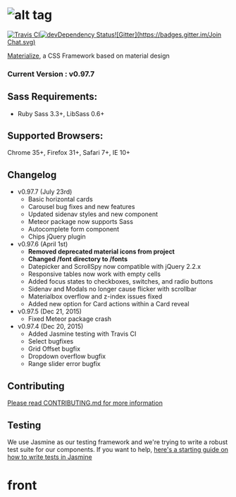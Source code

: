 ![alt tag](https://raw.github.com/dogfalo/materialize/master/images/materialize.gif)
===========

[![Travis CI](https://travis-ci.org/Dogfalo/materialize.svg?branch=master)](https://travis-ci.org/Dogfalo/materialize)[![devDependency Status](https://david-dm.org/Dogfalo/materialize/dev-status.svg)](https://david-dm.org/Dogfalo/materialize#info=devDependencies)[![Gitter](https://badges.gitter.im/Join Chat.svg)](https://gitter.im/Dogfalo/materialize?utm_source=badge&utm_medium=badge&utm_campaign=pr-badge&utm_content=badge)

[Materialize](http://materializecss.com/), a CSS Framework based on material design

### Current Version : v0.97.7

## Sass Requirements:
- Ruby Sass 3.3+, LibSass 0.6+

## Supported Browsers:
Chrome 35+, Firefox 31+, Safari 7+, IE 10+

## Changelog
- v0.97.7 (July 23rd)
  - Basic horizontal cards
  - Carousel bug fixes and new features
  - Updated sidenav styles and new component
  - Meteor package now supports Sass
  - Autocomplete form component
  - Chips jQuery plugin
- v0.97.6 (April 1st)
  - **Removed deprecated material icons from project**
  - **Changed /font directory to /fonts**
  - Datepicker and ScrollSpy now compatible with jQuery 2.2.x
  - Responsive tables now work with empty cells
  - Added focus states to checkboxes, switches, and radio buttons
  - Sidenav and Modals no longer cause flicker with scrollbar
  - Materialbox overflow and z-index issues fixed
  - Added new option for Card actions within a Card reveal
- v0.97.5 (Dec 21, 2015)
  - Fixed Meteor package crash
- v0.97.4 (Dec 20, 2015)
  - Added Jasmine testing with Travis CI
  - Select bugfixes
  - Grid Offset bugfix
  - Dropdown overflow bugfix
  - Range slider error bugfix



## Contributing
[Please read CONTRIBUTING.md for more information](CONTRIBUTING.md)

## Testing
We use Jasmine as our testing framework and we're trying to write a robust test suite for our components. If you want to help, [here's a starting guide on how to write tests in Jasmine](https://docs.google.com/document/d/1dVM6qGt_b_y9RRhr9X7oZfFydaJIEqB9CT7yekv-4XE/edit?usp=sharing)
# front
